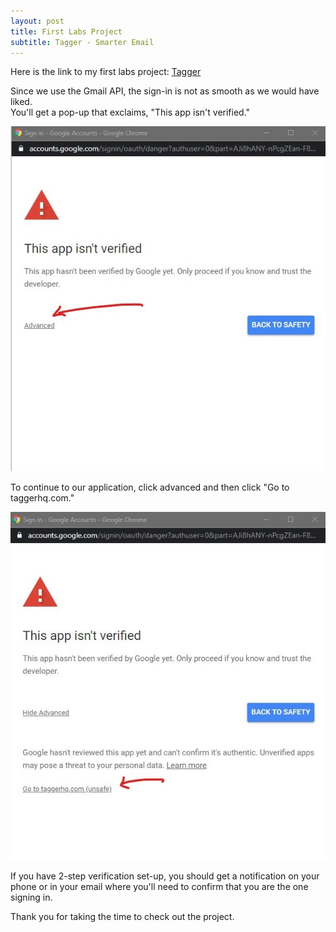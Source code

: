 ```yaml
---
layout: post
title: First Labs Project
subtitle: Tagger - Smarter Email
---
```

Here is the link to my first labs project: [Tagger](https://taggerhq.com)  
  
Since we use the Gmail API, the sign-in is not as smooth as we would have liked.   
You'll get a pop-up that exclaims, "This app isn't verified."   

!["Pic 1"](https://github.com/SamH3pn3r/SamH3pn3r.github.io/blob/master/img/Annotation%202020-01-07%20121743%20(2).jpg)  

To continue to our application, click advanced and then click "Go to taggerhq.com."  

!["pic 2](https://github.com/SamH3pn3r/SamH3pn3r.github.io/blob/master/img/Annotation%202020-01-07%20121744%20(2).jpg)  

If you have 2-step verification set-up, you should get a notification on your phone or in your email where you'll need to confirm
that you are the one signing in.  
  
Thank you for taking the time to check out the project.  
